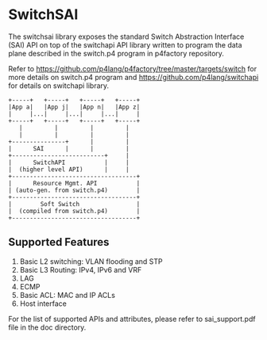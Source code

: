 SwitchSAI
=========

The switchsai library exposes the standard Switch Abstraction Interface (SAI) API on top of the switchapi API library written to program the data plane described in the switch.p4 program in p4factory repository.

Refer to https://github.com/p4lang/p4factory/tree/master/targets/switch for more details on switch.p4 program and https://github.com/p4lang/switchapi for details on switchapi library.

    +-----+   +-----+   +-----+   +-----+
    |App a|   |App j|   |App n|   |App z|
    |     |...|     |...|     |...|     |
    +-----+   +-----+   +-----+   +-----+
       |         |         |         |
       |         |         |         |
    +---------------+      |         |
    |      SAI      |      |         |
    +--------------------------+     |
    |      SwitchAPI           |     |
    |  (higher level API)      |     |
    +-----------------------------------+
    |      Resource Mgmt. API           |
    | (auto-gen. from switch.p4)        |
    +-----------------------------------+
    |        Soft Switch                |
    |  (compiled from switch.p4)        |
    +-----------------------------------+

Supported Features
------------------

1. Basic L2 switching: VLAN flooding and STP
2. Basic L3 Routing: IPv4, IPv6 and VRF
3. LAG
4. ECMP
5. Basic ACL: MAC and IP ACLs
6. Host interface

For the list of supported APIs and attributes, please refer to sai_support.pdf file in the doc directory.
